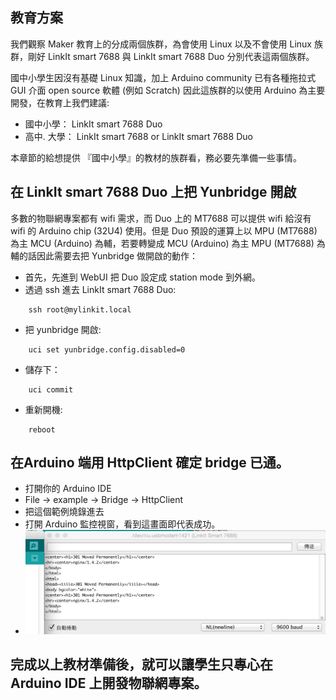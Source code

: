 ## 教育方案

我們觀察 Maker 教育上的分成兩個族群，為會使用 Linux 以及不會使用 Linux 族群，剛好 LinkIt smart 7688 與 LinkIt smart 7688 Duo 分別代表這兩個族群。

 國中小學生因沒有基礎 Linux 知識，加上 Arduino community 已有各種拖拉式 GUI 介面 open source 軟體 (例如 Scratch) 因此這族群的以使用 Arduino 為主要開發，在教育上我們建議:

* 國中小學： LinkIt smart 7688 Duo
* 高中. 大學： LinkIt smart 7688 or LinkIt smart 7688 Duo

本章節的給想提供 『國中小學』的教材的族群看，務必要先準備一些事情。

## 在 LinkIt smart 7688 Duo 上把 Yunbridge 開啟

多數的物聯網專案都有 wifi 需求，而 Duo 上的 MT7688 可以提供 wifi 給沒有 wifi 的 Arduino chip (32U4) 使用。但是 Duo 預設的運算上以 MPU (MT7688) 為主 MCU (Arduino) 為輔，若要轉變成 MCU (Arduino) 為主 MPU (MT7688) 為輔的話因此需要去把 Yunbridge 做開啟的動作：

* 首先，先進到 WebUI 把 Duo 設定成 station mode 到外網。
* 透過 ssh 進去 LinkIt smart 7688 Duo:
```
    ssh root@mylinkit.local
```
* 把 yunbridge 開啟:
```
    uci set yunbridge.config.disabled=0
```
* 儲存下：
```
    uci commit
```
* 重新開機:
```
    reboot
```

## 在Arduino 端用 HttpClient 確定 bridge 已通。 

* 打開你的 Arduino IDE
* File -> example -> Bridge -> HttpClient
* 把這個範例燒錄進去
* 打開 Arduino 監控視窗，看到這畫面即代表成功。
* ![](httpclient.png)

## 完成以上教材準備後，就可以讓學生只專心在 Arduino IDE 上開發物聯網專案。
